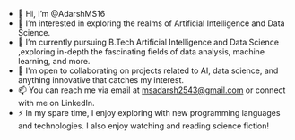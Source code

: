 - 👋 Hi, I’m @AdarshMS16
- 👀 I’m interested in exploring the realms of Artificial Intelligence and Data Science.
- 🌱 I’m currently pursuing B.Tech Artificial Intelligence and Data Science ,exploring in-depth the fascinating fields of data analysis, machine learning, and more.
- 💞️ I'm open to collaborating on projects related to AI, data science, and anything innovative that catches my interest.
- 📫 You can reach me via email at msadarsh2543@gmail.com or connect with me on LinkedIn.
- ⚡ In my spare time, I enjoy exploring with new programming languages and technologies. I also enjoy watching and reading science fiction!



<!---
AdarshMS16/AdarshMS16 is a ✨ special ✨ repository because its `README.md` (this file) appears on your GitHub profile.
You can click the Preview link to take a look at your changes.
--->
